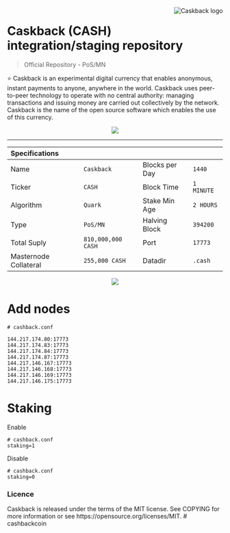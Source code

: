 <a href="https://aimeos.org/">
    <img src="https://cashback.cash/img/logogit.png" alt="Caskback logo" title="Caskback" align="right" />
</a>

Caskback (CASH) integration/staging repository
======================
> Official Repository - PoS/MN

:star: Caskback is an experimental digital currency that enables anonymous, instant payments to anyone, anywhere in the world. Caskback uses peer-to-peer technology to operate with no central authority: managing transactions and issuing money are carried out collectively by the network. Caskback is the name of the open source software which enables the use of this currency.

<p align="center"><a href="https://github.com/cashback-coin/cashback-2.0/releases"><img src="https://cashback.cash/img/wallet.png" /></a></p>
<hr>

|Specifications		   		| 					  |						|					  |
|:-------------------- 		| :------------------ | :------------------ | :------------------ |
|Name  		                | `Caskback`             |Blocks per Day   	| `1440`              |
|Ticker 				    | `CASH`               |Block Time  			| `1 MINUTE`          |
|Algorithm					| `Quark`             |Stake Min Age		| `2 HOURS`           |
|Type 						| `PoS/MN`            |Halving Block  		| `394200`            |
|Total Suply 			    | `810,000,000 CASH`    |Port 			    | `17773`    		  |
|Masternode Collateral      | `255,000 CASH`         |Datadir			    | `.cash`			  |

<p align="center"><img src="https://cashback.cash/img/gitblocks.png" /></a></p>

Add nodes
======================
```
# cashback.conf

144.217.174.80:17773
144.217.174.83:17773
144.217.174.84:17773
144.217.174.87:17773
144.217.146.167:17773
144.217.146.168:17773
144.217.146.169:17773
144.217.146.175:17773

```

Staking
======================
Enable
```
# cashback.conf
staking=1
```

Disable
```
# cashback.conf
staking=0
```

<h3>Licence</h3>
Caskback is released under the terms of the MIT license. See COPYING for more information or see https://opensource.org/licenses/MIT.
# cashbackcoin
